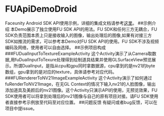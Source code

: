 # FUApiDemoDroid
Faceunity Android SDK API使用示例，详细的集成文档请参考[这里](https://github.com/Faceunity/FUQiniuDemoDroid/blob/master/README.md)。
##示例介绍
本Demo展示了独立使用FU SDK API的用法。FU SDK和任何三方无耦合，FU SDK负责范围本质上只是接收输入的图像，输出处理后的图像,如果有对接三方SDK如推流的需求，可以参考本Demo对FU SDK API的使用。FU SDK不涉及视频编码及网络，使用者可以自由选择。
##示例项目构成
###FUDualInputToTextureExampleActivity
这个Activity演示了从Camera取数据,用fuDualInputToTexure处理得到绘制道具结果并使用GLSurfaceView预览展示。所谓DualInput，是指从cpu和gpu同时拿数据源，cpu拿到的是nv21的byte数组，gpu拿到的是对应的texture，具体请参考对应代码。
###FURendererToNV21ImageExampleActivity
这个Activity演示了如何通过fuRenderToNV21Image，在无GL Context的情况下输入nv21的人脸图像，输出添加道具及美颜后的nv21图像。这个Activity只演示API的使用，无预览效果，FU SDK使用者可以将拿到处理后的nv21图像与自己的原有项目对接。请FU SDK使用者直接参考示例放至代码至对应位置。
##问题反馈
有疑问或者bug反馈，可以在项目中提issue。
